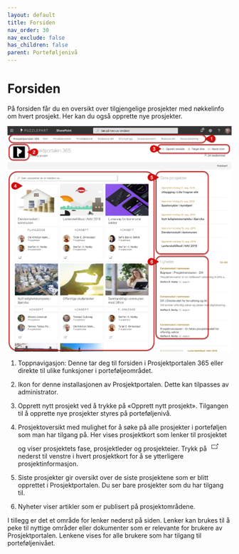 ```yaml
---
layout: default
title: Forsiden
nav_order: 30
nav_exclude: false
has_children: false
parent: Porteføljenivå
---
```


# Forsiden

På forsiden får du en oversikt over tilgjengelige prosjekter med
nøkkelinfo om hvert prosjekt. Her kan du også opprette nye prosjekter.

![Porteføljeoversikt](./media/image17.png)

1)  Toppnavigasjon: Denne tar deg til forsiden i Prosjektportalen 365 eller direkte til ulike funksjoner i porteføljeområdet.

2)  Ikon for denne installasjonen av Prosjektportalen. Dette kan
    tilpasses av administrator.

3)  Opprett nytt prosjekt ved å trykke på «Opprett nytt prosjekt».
    Tilgangen til å opprette nye prosjekter styres på porteføljenivå.

5)  Prosjektoversikt med mulighet for å søke på alle prosjekter i
    porteføljen som man har tilgang på. Her vises prosjektkort som
    lenker til prosjektet og viser prosjektets fase, prosjektleder og prosjekteier. Trykk på ![](./media/image18.png) nederst til venstre i hvert prosjektkort for å se ytterligere prosjektinformasjon.

6)  Siste prosjekter gir oversikt over de siste prosjektene som er blitt opprettet i Prosjektportalen. Du ser bare prosjekter som du har tilgang til.

7)  Nyheter viser artikler som er publisert på prosjektområdene.

I tillegg er det et område for lenker nederst på siden. Lenker kan
brukes til å peke til nyttige områder eller dokumenter som er
relevante for brukere av Prosjektportalen. Lenkene vises for alle
brukere som har tilgang til porteføljenivået.